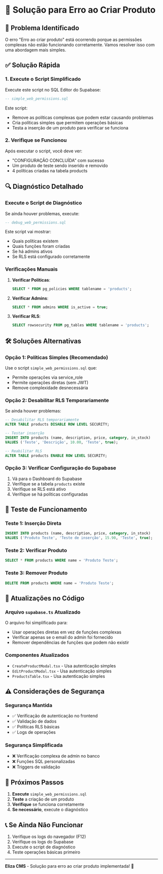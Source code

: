 # 🔧 Solução para Erro ao Criar Produto

## 🚨 Problema Identificado

O erro "Erro ao criar produto" está ocorrendo porque as permissões complexas não estão funcionando corretamente. Vamos resolver isso com uma abordagem mais simples.

## ✅ Solução Rápida

### 1. Execute o Script Simplificado

Execute este script no SQL Editor do Supabase:

```sql
-- simple_web_permissions.sql
```

Este script:
- Remove as políticas complexas que podem estar causando problemas
- Cria políticas simples que permitem operações básicas
- Testa a inserção de um produto para verificar se funciona

### 2. Verifique se Funcionou

Após executar o script, você deve ver:
- "CONFIGURAÇÃO CONCLUÍDA" com sucesso
- Um produto de teste sendo inserido e removido
- 4 políticas criadas na tabela products

## 🔍 Diagnóstico Detalhado

### Execute o Script de Diagnóstico

Se ainda houver problemas, execute:

```sql
-- debug_web_permissions.sql
```

Este script vai mostrar:
- Quais políticas existem
- Quais funções foram criadas
- Se há admins ativos
- Se RLS está configurado corretamente

### Verificações Manuais

1. **Verificar Políticas**:
   ```sql
   SELECT * FROM pg_policies WHERE tablename = 'products';
   ```

2. **Verificar Admins**:
   ```sql
   SELECT * FROM admins WHERE is_active = true;
   ```

3. **Verificar RLS**:
   ```sql
   SELECT rowsecurity FROM pg_tables WHERE tablename = 'products';
   ```

## 🛠️ Soluções Alternativas

### Opção 1: Políticas Simples (Recomendado)

Use o script `simple_web_permissions.sql` que:
- Permite operações via service_role
- Permite operações diretas (sem JWT)
- Remove complexidade desnecessária

### Opção 2: Desabilitar RLS Temporariamente

Se ainda houver problemas:

```sql
-- Desabilitar RLS temporariamente
ALTER TABLE products DISABLE ROW LEVEL SECURITY;

-- Testar inserção
INSERT INTO products (name, description, price, category, in_stock) 
VALUES ('Teste', 'Descrição', 10.00, 'Teste', true);

-- Reabilitar RLS
ALTER TABLE products ENABLE ROW LEVEL SECURITY;
```

### Opção 3: Verificar Configuração do Supabase

1. Vá para o Dashboard do Supabase
2. Verifique se a tabela `products` existe
3. Verifique se RLS está ativo
4. Verifique se há políticas configuradas

## 🎯 Teste de Funcionamento

### Teste 1: Inserção Direta
```sql
INSERT INTO products (name, description, price, category, in_stock) 
VALUES ('Produto Teste', 'Teste de inserção', 15.90, 'Teste', true);
```

### Teste 2: Verificar Produto
```sql
SELECT * FROM products WHERE name = 'Produto Teste';
```

### Teste 3: Remover Produto
```sql
DELETE FROM products WHERE name = 'Produto Teste';
```

## 🔄 Atualizações no Código

### Arquivo `supabase.ts` Atualizado

O arquivo foi simplificado para:
- Usar operações diretas em vez de funções complexas
- Verificar apenas se o email do admin foi fornecido
- Remover dependências de funções que podem não existir

### Componentes Atualizados

- `CreateProductModal.tsx` - Usa autenticação simples
- `EditProductModal.tsx` - Usa autenticação simples
- `ProductsTable.tsx` - Usa autenticação simples

## ⚠️ Considerações de Segurança

### Segurança Mantida
- ✅ Verificação de autenticação no frontend
- ✅ Validação de dados
- ✅ Políticas RLS básicas
- ✅ Logs de operações

### Segurança Simplificada
- ❌ Verificação complexa de admin no banco
- ❌ Funções SQL personalizadas
- ❌ Triggers de validação

## 🚀 Próximos Passos

1. **Execute** `simple_web_permissions.sql`
2. **Teste** a criação de um produto
3. **Verifique** se funciona corretamente
4. **Se necessário**, execute o diagnóstico

## 📞 Se Ainda Não Funcionar

1. Verifique os logs do navegador (F12)
2. Verifique os logs do Supabase
3. Execute o script de diagnóstico
4. Teste operações básicas primeiro

---

**Eliza CMS** - Solução para erro ao criar produto implementada! 🎉 
